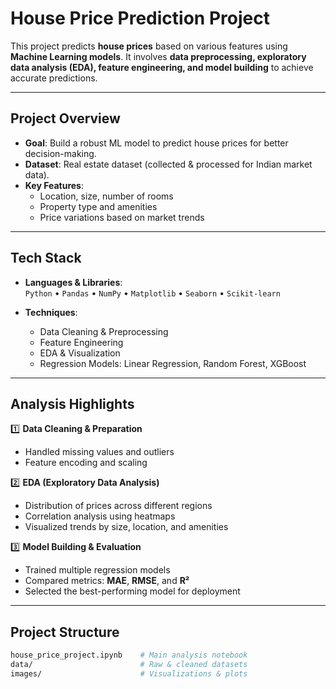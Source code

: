 #  House Price Prediction Project  

This project predicts **house prices** based on various features using **Machine Learning models**. It involves **data preprocessing, exploratory data analysis (EDA), feature engineering, and model building** to achieve accurate predictions.  

---

##  Project Overview

- **Goal**: Build a robust ML model to predict house prices for better decision-making.  
- **Dataset**: Real estate dataset (collected & processed for Indian market data).  
- **Key Features**:  
  - Location, size, number of rooms  
  - Property type and amenities  
  - Price variations based on market trends  

---

##  Tech Stack

- **Languages & Libraries**:  
  `Python` • `Pandas` • `NumPy` • `Matplotlib` • `Seaborn` • `Scikit-learn`  

- **Techniques**:  
  - Data Cleaning & Preprocessing  
  - Feature Engineering  
  - EDA & Visualization  
  - Regression Models: Linear Regression, Random Forest, XGBoost  

---

##  Analysis Highlights

1️⃣ **Data Cleaning & Preparation**  
- Handled missing values and outliers  
- Feature encoding and scaling  

2️⃣ **EDA (Exploratory Data Analysis)**  
- Distribution of prices across different regions  
- Correlation analysis using heatmaps  
- Visualized trends by size, location, and amenities  

3️⃣ **Model Building & Evaluation**  
- Trained multiple regression models  
- Compared metrics: **MAE**, **RMSE**, and **R²**  
- Selected the best-performing model for deployment  

---

##  Project Structure

```bash
house_price_project.ipynb    # Main analysis notebook
data/                        # Raw & cleaned datasets 
images/                      # Visualizations & plots
